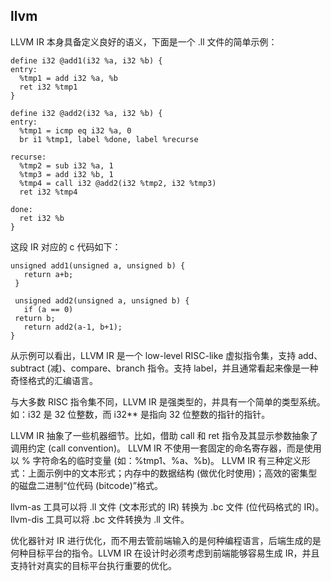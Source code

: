 ## llvm 
LLVM IR 本身具备定义良好的语义，下面是一个 .ll 文件的简单示例：
```
define i32 @add1(i32 %a, i32 %b) {
entry:
  %tmp1 = add i32 %a, %b
  ret i32 %tmp1
}

define i32 @add2(i32 %a, i32 %b) {
entry:
  %tmp1 = icmp eq i32 %a, 0
  br i1 %tmp1, label %done, label %recurse

recurse:
  %tmp2 = sub i32 %a, 1
  %tmp3 = add i32 %b, 1
  %tmp4 = call i32 @add2(i32 %tmp2, i32 %tmp3)
  ret i32 %tmp4

done:
  ret i32 %b
}
```

这段 IR 对应的 c 代码如下：
```
unsigned add1(unsigned a, unsigned b) {
   return a+b;
 }
 
 unsigned add2(unsigned a, unsigned b) {
   if (a == 0) 
 return b;
   return add2(a-1, b+1);
}
```
从示例可以看出，LLVM IR 是一个 low-level RISC-like 虚拟指令集，支持 add、subtract (减)、compare、branch 指令。支持 label，并且通常看起来像是一种奇怪格式的汇编语言。

与大多数 RISC 指令集不同，LLVM IR 是强类型的，并具有一个简单的类型系统。如：i32 是 32 位整数，而 i32** 是指向 32 位整数的指针的指针。

LLVM IR 抽象了一些机器细节。比如，借助 call 和 ret 指令及其显示参数抽象了调用约定 (call convention)。
LLVM IR 不使用一套固定的命名寄存器，而是使用以 % 字符命名的临时变量 (如：%tmp1、%a、%b)。
LLVM IR 有三种定义形式：上面示例中的文本形式；内存中的数据结构 (做优化时使用)；高效的密集型的磁盘二进制“位代码 (bitcode)”格式。

llvm-as 工具可以将 .ll 文件 (文本形式的 IR) 转换为 .bc 文件 (位代码格式的 IR)。llvm-dis 工具可以将 .bc 文件转换为 .ll 文件。

优化器针对 IR 进行优化，而不用去管前端输入的是何种编程语言，后端生成的是何种目标平台的指令。LLVM IR 在设计时必须考虑到前端能够容易生成 IR，并且支持针对真实的目标平台执行重要的优化。
